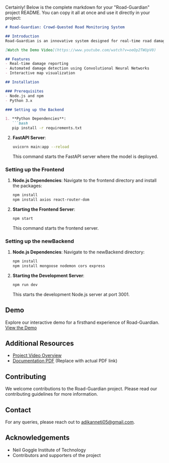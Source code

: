 Certainly! Below is the complete markdown for your "Road-Guardian" project README. You can copy it all at once and use it directly in your project:

```markdown
# Road-Guardian: Crowd-Quested Road Monitoring System

## Introduction
Road-Guardian is an innovative system designed for real-time road damage reporting and visualization. This project utilizes advanced technologies like MERN stack, CNN, and FastAPI to provide an efficient and user-friendly interface for road condition monitoring.

[Watch the Demo Video](https://www.youtube.com/watch?v=oeOp2TWUpV0)

## Features
- Real-time damage reporting
- Automated damage detection using Convolutional Neural Networks
- Interactive map visualization

## Installation

### Prerequisites
- Node.js and npm
- Python 3.x

### Setting up the Backend

1. **Python Dependencies**:
   ```bash
   pip install -r requirements.txt
   ```

2. **FastAPI Server**:
   ```bash
   uvicorn main:app --reload
   ```
   This command starts the FastAPI server where the model is deployed.

### Setting up the Frontend

1. **Node.js Dependencies**:
   Navigate to the frontend directory and install the packages:
   ```bash
   npm install
   npm install axios react-router-dom
   ```

2. **Starting the Frontend Server**:
   ```bash
   npm start
   ```
   This command starts the frontend server.

### Setting up the newBackend

1. **Node.js Dependencies**:
   Navigate to the newBackend directory:
   ```bash
   npm install
   npm install mongoose nodemon cors express
   ```

2. **Starting the Development Server**:
   ```bash
   npm run dev
   ```
   This starts the development Node.js server at port 3001.

## Demo
Explore our interactive demo for a firsthand experience of Road-Guardian.
[View the Demo](https://blush-barbi-34.tiiny.site/)

## Additional Resources
- [Project Video Overview](https://www.youtube.com/watch?v=oeOp2TWUpV0)
- [Documentation PDF](https://example.com/demo.pdf) (Replace with actual PDF link)

## Contributing
We welcome contributions to the Road-Guardian project. Please read our contributing guidelines for more information.

## Contact
For any queries, please reach out to [adikanneti05@gmail.com](mailto:adikanneti05@gmail.com).

## Acknowledgements
- Neil Goggle Institute of Technology
- Contributors and supporters of the project
